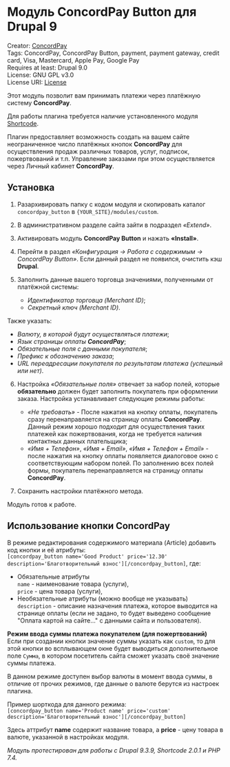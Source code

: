 # Модуль ConcordPay Button для Drupal 9

Creator: [ConcordPay](https://concordpay.concord.ua)<br>
Tags: ConcordPay, ConcordPay Button, payment, payment gateway, credit card, Visa, Masterсard, Apple Pay, Google Pay<br>
Requires at least: Drupal 9.0<br>
License: GNU GPL v3.0<br>
License URI: [License](https://opensource.org/licenses/GPL-3.0)

Этот модуль позволит вам принимать платежи через платёжную систему **ConcordPay**.

Для работы плагина требуется наличие установленного модуля [Shortcode](https://www.drupal.org/project/shortcode). 

Плагин предоставляет возможность создать на вашем сайте неограниченное число платёжных кнопок **ConcordPay** для
осуществления продаж различных товаров, услуг, подписок, пожертвований и т.п.
Управление заказами при этом осуществляется через Личный кабинет **ConcordPay**.

## Установка

1. Разархивировать папку с кодом модуля и скопировать каталог `concordpay_button` в `{YOUR_SITE}/modules/custom`.
   
2. В административном разделе сайта зайти в подраздел *«Extend»*.

3. Активировать модуль **ConcordPay Button** и нажать **«Install»**.

4. Перейти в раздел *«Конфигурация -> Работа с содержимым -> ConcordPay Button»*. Если данный раздел не появился, очистить кэш **Drupal**.

5. Заполнить данные вашего торговца значениями, полученными от платёжной системы:
   - *Идентификатор торговца (Merchant ID)*;
   - *Секретный ключ (Merchant ID)*.

  Также указать:
  - *Валюту, в которой будут осуществляться платежи*;
  - *Язык страницы оплаты **ConcordPay***;
  - *Обязательные поля с данными покупателя*;
  - *Префикс к обозначению заказа*;
  - *URL переадресации покупателя по результатам платежа (успешный или нет)*.

6. Настройка *«Обязательные поля»* отвечает за набор полей,
   которые **обязательно** должен будет заполнить покупатель при оформлении заказа.
   Настройка устанавливает следующие режимы работы:
   - *«Не требовать»* - После нажатия на кнопку оплаты, покупатель сразу перенаправляется на страницу оплаты **ConcordPay**.
     Данный режим хорошо подходит для осуществления таких платежей как пожертвования, когда не требуется наличия контактных данных плательщика;
   - *«Имя + Телефон»*, *«Имя + Email»*, *«Имя + Телефон + Email»* - после нажатия на кнопку оплаты появляется диалоговое окно с соответствующим набором полей.
     По заполнению всех полей формы, покупатель перенаправляется на страницу оплаты **ConcordPay**.

7. Сохранить настройки платёжного метода.

Модуль готов к работе.

## Использование кнопки ConcordPay

В режиме редактирования содержимого материала (Article) добавить код кнопки и её атрибуты:<br>
`[concordpay_button name='Good Product' price='12.30' description='Благотворительный взнос'][/concordpay_button]`,
где:
- Обязательные атрибуты<br>
`name` - наименование товара (услуги),<br>
`price` - цена товара (услуги),<br>
- Необязательные атрибуты (можно вообще не указывать)<br>
`description` - описание назначения платежа, которое выводится на странице оплаты
(если не задано, то будет выведено сообщение "Оплата картой на сайте..." с данными сайта и пользователя).


**Режим ввода суммы платежа покупателем (для пожертвований)**<br>
Если при создании кнопки значение суммы указать как `custom`, то для этой кнопки во всплывающем окне будет выводиться
дополнительное поле `Сумма`, в котором посетитель сайта сможет указать своё значение суммы платежа.<br>

В данном режиме доступен выбор валюты в момент ввода суммы, в отличие от прочих режимов, где данные о валюте берутся из настроек плагина.

Пример шорткода для данного режима:<br>
`[concordpay_button name='Product name' price='custom' description='Благотворительный взнос'][/concordpay_button]`

Здесь аттрибут **name** содержит название товара, а **price** - цену товара в валюте, указанной в настройках модуля.

*Модуль протестирован для работы с Drupal 9.3.9, Shortcode 2.0.1 и PHP 7.4.*
